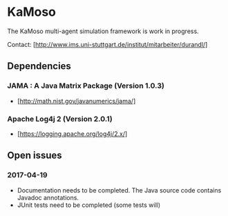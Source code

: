 # KaMoso

The KaMoso multi-agent simulation framework is work in progress.

Contact: [http://www.ims.uni-stuttgart.de/institut/mitarbeiter/durandl/]

## Dependencies
### JAMA : A Java Matrix Package (Version 1.0.3)
* [http://math.nist.gov/javanumerics/jama/]

### Apache Log4j 2 (Version 2.0.1)
* [https://logging.apache.org/log4j/2.x/]

## Open issues

### 2017-04-19
* Documentation needs to be completed. The Java source code contains Javadoc annotations.
* JUnit tests need to be completed (some tests will)
